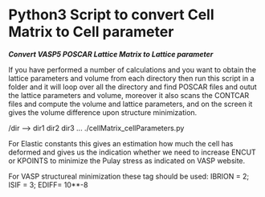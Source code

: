 # Python3 Script to convert Cell Matrix to Cell parameter
**_Convert VASP5 POSCAR Lattice Matrix to Lattice parameter_**

If you have performed a number of calculations and you want to obtain the lattice parameters and volume from each directory then run this script in a folder and it will loop over all the directory and find POSCAR files and outut the lattice parameters and volume, moreover it also scans the CONTCAR files and compute the volume and lattice parameters, and on the screen it gives the volume difference upon structure minimization. 

/dir -->
dir1
dir2
dir3
...
./cellMatrix_cellParameters.py

For Elastic constants this gives an estimation how much the cell has deformed and gives us the indication whether we need to increase ENCUT or KPOINTS to minimize the Pulay stress as indicated on VASP website.

 For VASP structureal minimization these tag should be used:
IBRION = 2; ISIF = 3; EDIFF= 10**-8


